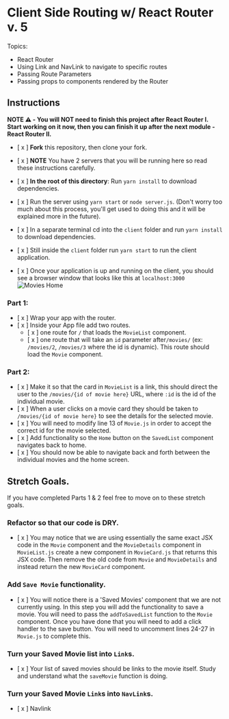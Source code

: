 # Client Side Routing w/ React Router v. 5

Topics:

* React Router
* Using Link and NavLink to navigate to specific routes
* Passing Route Parameters
* Passing props to components rendered by the Router

## Instructions

**NOTE ⚠️ - You will NOT need to finish this project after React Router I. Start working on it now, then you can finish it up after the next module - React Router II.**

- [ x ] **Fork** this repository, then clone your fork.
- [ x ] **NOTE** You have 2 servers that you will be running here so read these instructions carefully.
- [ x ] **In the root of this directory**: Run `yarn install` to download dependencies.
- [ x ] Run the server using `yarn start` or `node server.js`. (Don't worry too much about this process, you'll get used to doing this and it will be explained more in the future).
- [ x ] In a separate terminal cd into the `client` folder and run `yarn install` to download dependencies.
- [ x ] Still inside the `client` folder run `yarn start` to run the client application.

- [ x ] Once your application is up and running on the client, you should see a browser window that looks like this at `localhost:3000`
  ![Movies Home](https://ibin.co/3xhmmHVl9BKF.png)

### Part 1:

- [ x ] Wrap your app with the router.
- [ x ] Inside your App file add two routes.
  - [ x ] one route for `/` that loads the `MovieList` component.
  - [ x ] one route that will take an `id` parameter after`/movies/` (ex: `/movies/2`, `/movies/3` where the id is dynamic). This route should load the `Movie` component.

### Part 2:

- [ x ] Make it so that the card in `MovieList` is a link, this should direct the user to the `/movies/{id of movie here}` URL, where `:id` is the id of the individual movie.
- [ x ] When a user clicks on a movie card they should be taken to `/movies/{id of movie here}` to see the details for the selected movie.
- [ x ] You will need to modify line 13 of `Movie.js` in order to accept the correct id for the movie selected.
- [ x ] Add functionality so the `Home` button on the `SavedList` component navigates back to home.
- [ x ] You should now be able to navigate back and forth between the individual movies and the home screen.

## Stretch Goals.

If you have completed Parts 1 & 2 feel free to move on to these stretch goals.

### Refactor so that our code is DRY.

- [ x ] You may notice that we are using essentially the same exact JSX code in the `Movie` component and the `MovieDetails` component in `MovieList.js` create a new component in `MovieCard.js` that returns this JSX code. Then remove the old code from `Movie` and `MovieDetails` and instead return the new `MovieCard` component.

### Add `Save Movie` functionality.

- [ x ] You will notice there is a 'Saved Movies' component that we are not currently using. In this step you will add the functionality to save a movie. You will need to pass the `addToSavedList` function to the `Movie` component. Once you have done that you will need to add a click handler to the save button. You will need to uncomment lines 24-27 in `Movie.js` to complete this. 

### Turn your Saved Movie list into `Link`s.

- [ x ] Your list of saved movies should be links to the movie itself. Study and understand what the `saveMovie` function is doing.

### Turn your Saved Movie `Link`s into `NavLink`s.
- [ x ] Navlink
